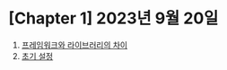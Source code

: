 # [Chapter 1] 2023년 9월 20일

1. [프레임워크와 라이브러리의 차이](md/day01/01.start.md)
1. [초기 설정](md/day01/02.initializr_setting.md)